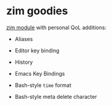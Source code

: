 # zim goodies

[zim module](https://github.com/zimfw/zimfw) with personal QoL additions:

- Aliases

- Editor key binding

- History

- Emacs Key Bindings

- Bash-style `time` format

- Bash-style meta delete character
